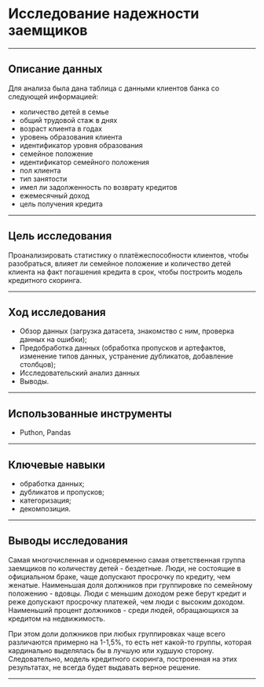 # Исследование надежности заемщиков
---

## Описание данных

Для анализа была дана таблица с данными клиентов банка со следующей информацией:

- количество детей в семье
- общий трудовой стаж в днях
- возраст клиента в годах
- уровень образования клиента
- идентификатор уровня образования
- семейное положение
- идентификатор семейного положения
- пол клиента
- тип занятости
- имел ли задолженность по возврату кредитов
- ежемесячный доход
- цель получения кредита
---

## Цель исследования

Проанализировать статистику о платёжеспособности клиентов, чтобы разобраться, влияет ли семейное положение и количество детей клиента на факт погашения кредита в срок, чтобы построить модель кредитного скоринга.

---

## Ход исследования

- Обзор данных (загрузка датасета, знакомство с ним, проверка данных на ошибки);
- Предобработка данных (обработка пропусков и артефактов, изменение типов данных, устранение дубликатов, добавление столбцов);
- Исследовательский анализ данных
- Выводы.
---

## Использованные инструменты

- Puthon, Pandas
---

## Ключевые навыки

- обработка данных;
- дубликатов и пропусков;
- категоризация;
- декомпозиция.
---

## Выводы исследования

Самая многочисленная и одновременно самая ответственная группа заемщиков по количеству детей - бездетные. Люди, не состоящие в официальном браке, чаще допускают просрочку по кредиту, чем женатые. Наименьшая доля должников при группировке по семейному положению - вдовцы. Люди с меньшим доходом реже берут кредит и реже допускают просрочку платежей, чем люди с высоким доходом. Наименьший процент должников - среди людей, обращающихся за кредитом на недвижимость.

При этом доли должников при любых группировках чаще всего различаются примерно на 1-1,5%, то есть нет какой-то группы, которая кардинально выделялась бы в лучшую или худшую сторону. Следовательно, модель кредитного скоринга, построенная на этих результатах, не всегда будет выдавать верное решение.

---
